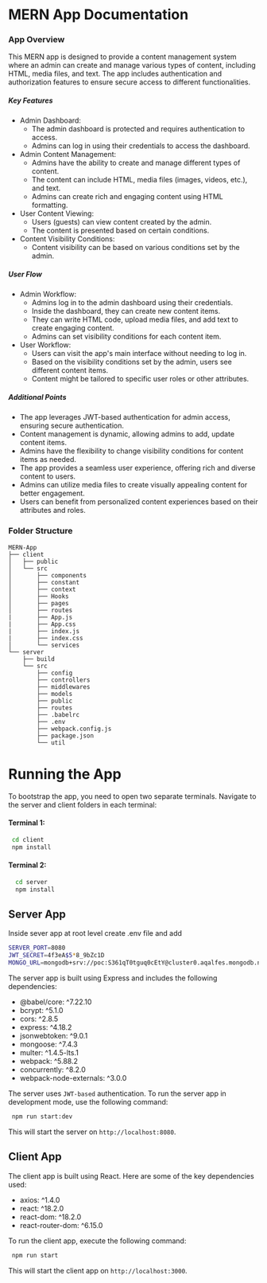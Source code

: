 # MERN App Documentation

### App Overview

This MERN app is designed to provide a content management system where an admin can create and manage various types of content, including HTML, media files, and text. The app includes authentication and authorization features to ensure secure access to different functionalities.

##### Key Features

- Admin Dashboard:
  - The admin dashboard is protected and requires authentication to access.
  - Admins can log in using their credentials to access the dashboard.
- Admin Content Management:
  - Admins have the ability to create and manage different types of content.
  - The content can include HTML, media files (images, videos, etc.), and text.
  - Admins can create rich and engaging content using HTML formatting.
- User Content Viewing:
  - Users (guests) can view content created by the admin.
  - The content is presented based on certain conditions.
- Content Visibility Conditions:
  - Content visibility can be based on various conditions set by the admin.

##### User Flow

- Admin Workflow:
  - Admins log in to the admin dashboard using their credentials.
  - Inside the dashboard, they can create new content items.
  - They can write HTML code, upload media files, and add text to create engaging content.
  - Admins can set visibility conditions for each content item.
- User Workflow:
  - Users can visit the app's main interface without needing to log in.
  - Based on the visibility conditions set by the admin, users see different content items.
  - Content might be tailored to specific user roles or other attributes.

##### Additional Points

- The app leverages JWT-based authentication for admin access, ensuring secure authentication.
- Content management is dynamic, allowing admins to add, update content items.
- Admins have the flexibility to change visibility conditions for content items as needed.
- The app provides a seamless user experience, offering rich and diverse content to users.
- Admins can utilize media files to create visually appealing content for better engagement.
- Users can benefit from personalized content experiences based on their attributes and roles.

### Folder Structure
```
MERN-App
├── client
│   ├── public
│   └── src
│       ├── components
│       ├── constant
│       ├── context
│       ├── Hooks
│       ├── pages
│       ├── routes
|       ├── App.js
|       ├── App.css
|       ├── index.js
|       ├── index.css
│       └── services
└── server
    ├── build
    └── src
        ├── config
        ├── controllers
        ├── middlewares
        ├── models
        ├── public
        ├── routes
        ├── .babelrc
        ├── .env
        ├── webpack.config.js
        ├── package.json
        └── util
```

# Running the App

To bootstrap the app, you need to open two separate terminals. Navigate to the server and client folders in each terminal:

#### Terminal 1:

```bash
 cd client
 npm install
```

#### Terminal 2:

```bash
  cd server
  npm install
```

## Server App

Inside sever app at root level create .env file and add

```bash
SERVER_PORT=8080
JWT_SECRET=4f3eA$5*8_9bZc1D
MONGO_URL=mongodb+srv://poc:S361qT0tguq0cEtY@cluster0.aqalfes.mongodb.net/?retryWrites=true&w=majority
```

The server app is built using Express and includes the following dependencies:

- @babel/core: ^7.22.10
- bcrypt: ^5.1.0
- cors: ^2.8.5
- express: ^4.18.2
- jsonwebtoken: ^9.0.1
- mongoose: ^7.4.3
- multer: ^1.4.5-lts.1
- webpack: ^5.88.2
- concurrently: ^8.2.0
- webpack-node-externals: ^3.0.0

The server uses `JWT-based` authentication.
To run the server app in development mode, use the following command:

```bash
 npm run start:dev
```

This will start the server on `http://localhost:8080`.

## Client App

The client app is built using React. Here are some of the key dependencies used:

- axios: ^1.4.0
- react: ^18.2.0
- react-dom: ^18.2.0
- react-router-dom: ^6.15.0

To run the client app, execute the following command:

```bash
 npm run start
```

This will start the client app on `http://localhost:3000`.
